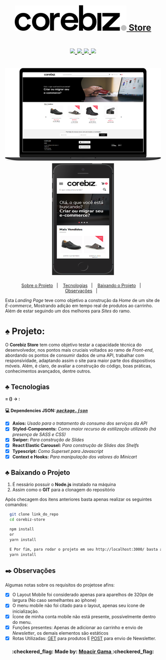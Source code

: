 <div align="center">
    <h1 align=center>
    <a href="https://www.corebiz.ag/en/">
      <img src="/src/assets/logo-corebiz-preto-cinza.svg" /> <span>Store<span>
     </a>
  </h1>
</div>

<div align="center">
  <h1 align=center> 
    <a href="https://www.typescriptlang.org/">
      <img src="https://badgen.net/badge/-/TypeScript?icon=typescript&label&labelColor=blue&color=555555">
    </a>
    <a href="https://pt-br.reactjs.org/docs/getting-started.html">
      <img src="https://badges.aleen42.com/src/react.svg">
    </a>
    <a href="https://github.com/styled-components">
      <img src="https://img.shields.io/badge/style-%F0%9F%92%85%20styled--components-orange.svg?colorB=daa357&colorA=db748e)](https://github.com/styled-components/styled-components">
    </a>
    <a href="https://code.visualstudio.com/">
      <img src="https://badges.aleen42.com/src/visual_studio_code.svg">
    </a>
  </h1>
</div> 

<div align="center">
  <h1 align=center> 
    <img src="readme-assets/corebiz-laptop-frame.png" width="550" height="300">
    <img src="/readme-assets/corebiz-iphone-frame.png" width="200" height="360">
 </h1></div>


<p align="center">
  <a href="#spades-projeto">Sobre o Projeto</a>&nbsp;&nbsp;&nbsp;|&nbsp;&nbsp;&nbsp;
  <a href="#clubs-tecnologias">Tecnologias</a>&nbsp;&nbsp;&nbsp;|&nbsp;&nbsp;&nbsp;
  <a href="#clubs-baixando-o-projeto">Baixando o Projeto</a>&nbsp;&nbsp;&nbsp;|&nbsp;&nbsp;&nbsp;
  <a href="#black_nib-observações">Observações</a>&nbsp;&nbsp;&nbsp;|&nbsp;&nbsp;&nbsp;
</p>

Esta _Landing Page_ teve como objetivo a construção da _Home_ de um site de _E-commerce_,
Mostrando adição em tempo real de produtos ao carrinho. Além de estar seguindo um dos melhores
para _Sites_ do ramo. 

# :spades: Projeto:
  O **Corebiz Store** tem como objetivo testar a capacidade técnica do desenvolvedor, nos pontos mais cruciais voltados ao ramo de _Front-end_, abordando os pontos de consumir dados de uma API, trabalhar com responsividade, adaptando assim o site para maior parte dos dispositivos móveis. Além, é claro, de avaliar a construção do código, boas práticas, conhecimentos avançados, dentre outros.
 
## :clubs: Tecnologias
 <summary> <b> = () &rarr; : </b> </summary>
  
  #### :computer: Dependencies JSON: <i><kbd> [package.json](./package.json) </kbd></i>
  
- [x] <b>Axios:</b> <i>Usado para o tratamento do consumo dos serviços da API </i>
- [x] <b>Styled-Components:</b> <i>Como maior recurso de estilização utilizado (há presença de SASS e CSS)</i>
- [x] <b>Swiper:</b> <i>Para construção de Slides</i>
- [x] <b>React Elastic Carousel:</b> <i>Para construção de Slides das Shelfs</i>
- [x] <b>Typescript:</b> <i>Como Superset para Javascript</i>
- [x] <b>Context e Hooks:</b> <i>Para manipulação dos valores do Minicart</i>

## :clubs: Baixando o Projeto

1. É nessário possuir o **Node.js** instalado na máquina
  2. Assim como o **GIT** para a clonagem do repositório
 
 Após checagem dos itens anteriores basta apenas realizar os seguintes comandos:
  ```sh
    git clone link_do_repo
    cd corebiz-store
  ```
  ```sh
    npm install
    or
    yarn install
  ```
  ```sh
    E Por fim, para rodar o projeto em seu http://localhost:3000/ basta apenas:
    yarn install
  ````
## :black_nib: Observações
Algumas notas sobre os requisitos do projetose afins:
- [x] O Layout Mobile foi considerado apenas para aparelhos de 320px de largura (No caso semelhantes ao iphone)
- [x] O menu mobile não foi citado para o layout, apenas seu ícone de inicialização.
- [x] Ícone de minha conta mobile não está presente, possívelmente dentro do menu.
- [x] Funções presentes: Apenas de adicionar ao carrinho e envio de _Newsletter_, os demais elementos são estáticos
- [x] Rotas Utilizadas: [GET](https://corebiz-test.herokuapp.com/api/v1/products) para produtos E [POST](https://corebiz-test.herokuapp.com/api/v1/newsletter) para envio de Newsletter.

<h3 align="center"> :checkered_flag: Made by: <a href="https://www.linkedin.com/in/gama-leal" /> Moacir Gama </a> :checkered_flag: </h3>

